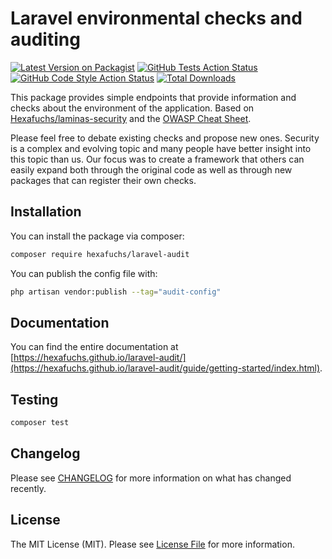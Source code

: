 # Laravel environmental checks and auditing

[![Latest Version on Packagist](https://img.shields.io/packagist/v/hexafuchs/laravel-audit.svg?style=flat-square)](https://packagist.org/packages/hexafuchs/laravel-audit)
[![GitHub Tests Action Status](https://img.shields.io/github/actions/workflow/status/hexafuchs/laravel-audit/run-tests.yml?branch=main&label=tests&style=flat-square)](https://github.com/hexafuchs/laravel-audit/actions?query=workflow%3Arun-tests+branch%3Amain)
[![GitHub Code Style Action Status](https://img.shields.io/github/actions/workflow/status/hexafuchs/laravel-audit/fix-php-code-style-issues.yml?branch=main&label=code%20style&style=flat-square)](https://github.com/hexafuchs/laravel-audit/actions?query=workflow%3A"Fix+PHP+code+style+issues"+branch%3Amain)
[![Total Downloads](https://img.shields.io/packagist/dt/hexafuchs/laravel-audit.svg?style=flat-square)](https://packagist.org/packages/hexafuchs/laravel-audit)

This package provides simple endpoints that provide information and checks about the environment of the application.
Based on [Hexafuchs/laminas-security](https://github.com/Hexafuchs/laminas-security) and the
[OWASP Cheat Sheet](https://cheatsheetseries.owasp.org/cheatsheets/PHP_Configuration_Cheat_Sheet.html).

Please feel free to debate existing checks and propose new ones. Security is a complex and evolving topic and many
people have better insight into this topic than us. Our focus was to create a framework that others can easily expand both
through the original code as well as through new packages that can register their own checks.

## Installation

You can install the package via composer:

```bash
composer require hexafuchs/laravel-audit
```

You can publish the config file with:

```bash
php artisan vendor:publish --tag="audit-config"
```

## Documentation

You can find the entire documentation at [https://hexafuchs.github.io/laravel-audit/](https://hexafuchs.github.io/laravel-audit/guide/getting-started/index.html).

## Testing

```bash
composer test
```

## Changelog

Please see [CHANGELOG](CHANGELOG.md) for more information on what has changed recently.

## License

The MIT License (MIT). Please see [License File](LICENSE.md) for more information.
